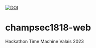 [![DOI](https://zenodo.org/badge/720708238.svg)](https://zenodo.org/doi/10.5281/zenodo.11524433)

# champsec1818-web
Hackathon Time Machine Valais 2023


